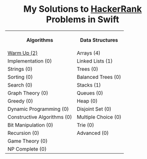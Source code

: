 <h1 align="center">My Solutions to <a href="https://www.hackerrank.com/dashboard">HackerRank</a> Problems in Swift</h1>
<table style="width:100%">
  <tr>
    <th><p align="center">Algorithms</p></th>
    <th><p align="center">Data Structures</p></th>
  </tr>
  <tr>
    <td><a align="center" href="/Practice/HackerRank_Solutions/Algorithms/Warm Up/">Warm Up (2)</td>
    <td>Arrays (4)</td>
  </tr>
  <tr>
    <td>Implementation (0)</td>
    <td>Linked Lists (1)</td>
  </tr>
  <tr>
    <td>Strings (0)</td>
    <td>Trees (0)</td>
  </tr>
  <tr>
    <td>Sorting (0)</td>
    <td>Balanced Trees (0)</td>
  </tr>
  <tr>
    <td>Search (0)</td>
    <td>Stacks (1)</td>
  </tr>
  <tr>
    <td>Graph Theory (0)</td>
    <td>Queues (0)</td>
  </tr>
  <tr>
    <td>Greedy (0)</td>
    <td>Heap (0)</td>
  </tr>
  <tr>
    <td>Dynamic Programming (0)</td>
    <td>Disjoint Set (0)</td>
  </tr>
  <tr>
    <td>Constructive Algorithms (0)</td>
    <td>Multiple Choice (0)</td>
  </tr>
  <tr>
    <td>Bit Manipulation (0)</td>
    <td>Trie (0)</td>
  </tr>
  <tr>
    <td>Recursion (0)</td>
    <td>Advanced (0)</td>
  </tr>
  <tr>
    <td>Game Theory (0)</td>
    <td></td>
  </tr>
  <tr>
    <td>NP Complete (0)</td>
    <td></td>
  </tr>
</table>
<br>

<!--
<a align="center" href="/Algorithms/Bit%20Manipulation/">
-->

